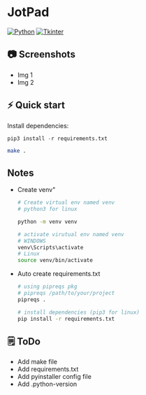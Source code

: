 # JotPad
[![Python](https://img.shields.io/badge/Python-3776AB?style=for-the-badge&logo=python&logoColor=white)](https://www.python.org/)
[![Tkinter](https://img.shields.io/badge/Tkinter-4B8BBE?style=for-the-badge&logo=tkinter&logoColor=white)](https://docs.python.org/3/library/tkinter.html)

## 📷 Screenshots

- Img 1
- Img 2

## ⚡️ Quick start

Install dependencies:

```python
pip3 install -r requirements.txt
```

```bash
make .
```

## Notes

- Create venv"

    ```bash
    # Create virtual env named venv
    # python3 for linux

    python -m venv venv

    # activate virutual env named venv
    # WINDOWS
    venv\Scripts\activate
    # Linux
    source venv/bin/activate
    ```

- Auto create requirements.txt

    ```bash
    # using pipreqs pkg
    # pipreqs /path/to/your/project
    pipreqs .

    # install dependencies (pip3 for linux)
    pip install -r requirements.txt
    ```

## 🗒️ ToDo

- Add make file
- Add requirements.txt
- Add pyinstaller config file
- Add .python-version